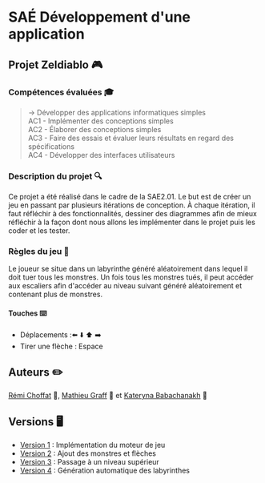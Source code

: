 # SAÉ Développement d'une application
## Projet Zeldiablo 🎮
### Compétences évaluées 🎓
>→ Développer des applications informatiques simples  
AC1 - Implémenter des conceptions simples  
AC2 - Élaborer des conceptions simples  
AC3 - Faire des essais et évaluer leurs résultats en regard des spécifications  
AC4 - Développer des interfaces utilisateurs
### Description du projet 🔍
Ce projet a été réalisé dans le cadre de la SAE2.01. Le but est de créer un jeu en passant par plusieurs itérations de conception. À chaque itération, il faut réfléchir à des fonctionnalités, dessiner des diagrammes afin de mieux réfléchir à la façon dont nous allons les implémenter dans le projet puis les coder et les tester.
### Règles du jeu 📖
Le joueur se situe dans un labyrinthe généré aléatoirement dans lequel il doit tuer tous les monstres. Un fois tous les monstres tués, il peut accéder aux escaliers afin d'accéder au niveau suivant généré aléatoirement et contenant plus de monstres.
#### Touches ⌨️

 * Déplacements :⬅️  ⬇️  ⬆️  ➡️
 * Tirer une flèche : Espace



## Auteurs ✏️
[Rémi Choffat](https://github.com/remi-choffat) 🐢, [Mathieu Graff](https://github.com/Cesareuh) 🐧 et [Kateryna Babachanakh](https://github.com/katrinltvnv) 🦋 

## Versions 🖥️
* [Version 1](https://github.com/remi-choffat/2024_Zeldiablo_remi-choffat_Cesareuh_katrinltvnv/tree/main/documents/version_1/) : Implémentation du moteur de jeu
* [Version 2](https://github.com/remi-choffat/2024_Zeldiablo_remi-choffat_Cesareuh_katrinltvnv/tree/main/documents/version_2/) : Ajout des monstres et flèches
* [Version 3](https://github.com/remi-choffat/2024_Zeldiablo_remi-choffat_Cesareuh_katrinltvnv/tree/main/documents/version_3/) : Passage à un niveau supérieur
* [Version 4](https://github.com/remi-choffat/2024_Zeldiablo_remi-choffat_Cesareuh_katrinltvnv/tree/main/documents/version_4/) : Génération automatique des labyrinthes

